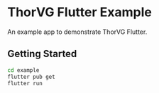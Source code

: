 # ThorVG Flutter Example

An example app to demonstrate ThorVG Flutter.

## Getting Started

```sh
cd example
flutter pub get
flutter run
```